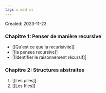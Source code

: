 ```yaml
---
tags : mod cs
---
```

Created: 2023-11-23

### Chapitre 1: **Penser de manière recursive**
- [[Qu'est ce que la recurisivite]]
- [[la pensee recursive]] 
- [[Identifier le raisonnement récursif]] 
### Chapitre 2: **Structures abstraites**
1. [[Les piles]] 
2. [[Les files]] 